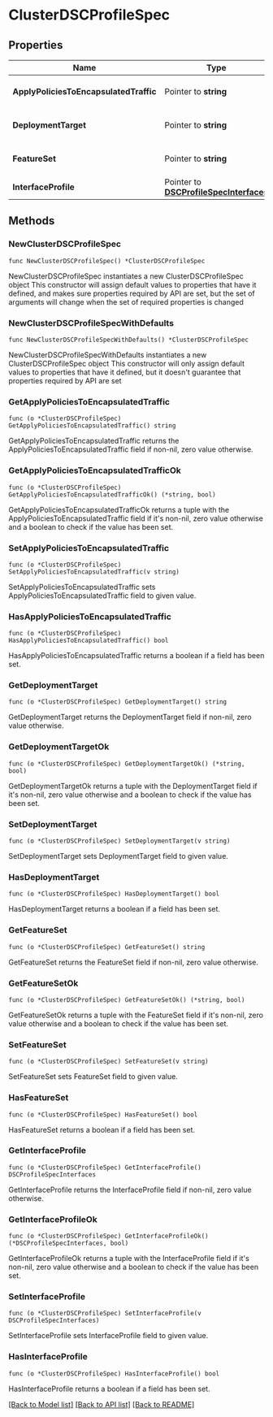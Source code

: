 # ClusterDSCProfileSpec

## Properties

Name | Type | Description | Notes
------------ | ------------- | ------------- | -------------
**ApplyPoliciesToEncapsulatedTraffic** | Pointer to **string** |  | [optional] [default to "disabled"]
**DeploymentTarget** | Pointer to **string** |  | [optional] [default to "host"]
**FeatureSet** | Pointer to **string** |  | [optional] [default to "smartnic"]
**InterfaceProfile** | Pointer to [**DSCProfileSpecInterfaces**](DSCProfileSpecInterfaces.md) |  | [optional] 

## Methods

### NewClusterDSCProfileSpec

`func NewClusterDSCProfileSpec() *ClusterDSCProfileSpec`

NewClusterDSCProfileSpec instantiates a new ClusterDSCProfileSpec object
This constructor will assign default values to properties that have it defined,
and makes sure properties required by API are set, but the set of arguments
will change when the set of required properties is changed

### NewClusterDSCProfileSpecWithDefaults

`func NewClusterDSCProfileSpecWithDefaults() *ClusterDSCProfileSpec`

NewClusterDSCProfileSpecWithDefaults instantiates a new ClusterDSCProfileSpec object
This constructor will only assign default values to properties that have it defined,
but it doesn't guarantee that properties required by API are set

### GetApplyPoliciesToEncapsulatedTraffic

`func (o *ClusterDSCProfileSpec) GetApplyPoliciesToEncapsulatedTraffic() string`

GetApplyPoliciesToEncapsulatedTraffic returns the ApplyPoliciesToEncapsulatedTraffic field if non-nil, zero value otherwise.

### GetApplyPoliciesToEncapsulatedTrafficOk

`func (o *ClusterDSCProfileSpec) GetApplyPoliciesToEncapsulatedTrafficOk() (*string, bool)`

GetApplyPoliciesToEncapsulatedTrafficOk returns a tuple with the ApplyPoliciesToEncapsulatedTraffic field if it's non-nil, zero value otherwise
and a boolean to check if the value has been set.

### SetApplyPoliciesToEncapsulatedTraffic

`func (o *ClusterDSCProfileSpec) SetApplyPoliciesToEncapsulatedTraffic(v string)`

SetApplyPoliciesToEncapsulatedTraffic sets ApplyPoliciesToEncapsulatedTraffic field to given value.

### HasApplyPoliciesToEncapsulatedTraffic

`func (o *ClusterDSCProfileSpec) HasApplyPoliciesToEncapsulatedTraffic() bool`

HasApplyPoliciesToEncapsulatedTraffic returns a boolean if a field has been set.

### GetDeploymentTarget

`func (o *ClusterDSCProfileSpec) GetDeploymentTarget() string`

GetDeploymentTarget returns the DeploymentTarget field if non-nil, zero value otherwise.

### GetDeploymentTargetOk

`func (o *ClusterDSCProfileSpec) GetDeploymentTargetOk() (*string, bool)`

GetDeploymentTargetOk returns a tuple with the DeploymentTarget field if it's non-nil, zero value otherwise
and a boolean to check if the value has been set.

### SetDeploymentTarget

`func (o *ClusterDSCProfileSpec) SetDeploymentTarget(v string)`

SetDeploymentTarget sets DeploymentTarget field to given value.

### HasDeploymentTarget

`func (o *ClusterDSCProfileSpec) HasDeploymentTarget() bool`

HasDeploymentTarget returns a boolean if a field has been set.

### GetFeatureSet

`func (o *ClusterDSCProfileSpec) GetFeatureSet() string`

GetFeatureSet returns the FeatureSet field if non-nil, zero value otherwise.

### GetFeatureSetOk

`func (o *ClusterDSCProfileSpec) GetFeatureSetOk() (*string, bool)`

GetFeatureSetOk returns a tuple with the FeatureSet field if it's non-nil, zero value otherwise
and a boolean to check if the value has been set.

### SetFeatureSet

`func (o *ClusterDSCProfileSpec) SetFeatureSet(v string)`

SetFeatureSet sets FeatureSet field to given value.

### HasFeatureSet

`func (o *ClusterDSCProfileSpec) HasFeatureSet() bool`

HasFeatureSet returns a boolean if a field has been set.

### GetInterfaceProfile

`func (o *ClusterDSCProfileSpec) GetInterfaceProfile() DSCProfileSpecInterfaces`

GetInterfaceProfile returns the InterfaceProfile field if non-nil, zero value otherwise.

### GetInterfaceProfileOk

`func (o *ClusterDSCProfileSpec) GetInterfaceProfileOk() (*DSCProfileSpecInterfaces, bool)`

GetInterfaceProfileOk returns a tuple with the InterfaceProfile field if it's non-nil, zero value otherwise
and a boolean to check if the value has been set.

### SetInterfaceProfile

`func (o *ClusterDSCProfileSpec) SetInterfaceProfile(v DSCProfileSpecInterfaces)`

SetInterfaceProfile sets InterfaceProfile field to given value.

### HasInterfaceProfile

`func (o *ClusterDSCProfileSpec) HasInterfaceProfile() bool`

HasInterfaceProfile returns a boolean if a field has been set.


[[Back to Model list]](../README.md#documentation-for-models) [[Back to API list]](../README.md#documentation-for-api-endpoints) [[Back to README]](../README.md)


